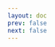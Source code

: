 ```yaml
---
layout: doc
prev: false
next: false
---
```


<CustomItemBox :item="{
  name: '绳索',
  icon: '/wiki/item/rope.png',
  type: '素材',
  description: '',
  params: {
    stack: 5,
    durability: -1 
  },
  obtain: {
    found: [],
    npc: [],
    shop: [],
    gardening: []
  }
}" />
